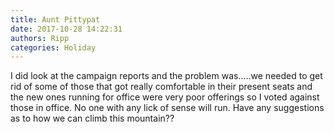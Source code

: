```yaml
---
title: Aunt Pittypat
date: 2017-10-28 14:22:31
authors: Ripp
categories: Holiday
---
```


 I did look at the campaign reports and the problem was.....we needed to get rid of some of those that got really comfortable in their present seats and the new ones running for office were very poor offerings so I voted against those in office.   No one with any lick of sense will run.  Have any suggestions as to how we can climb this mountain??